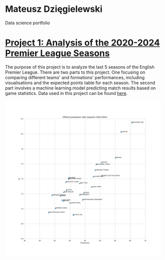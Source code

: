 # Mateusz Dzięgielewski
Data science portfolio

# [Project 1: Analysis of the 2020-2024 Premier League Seasons](https://github.com/mateuszdziegielewski/premier_league)
The purpose of this project is to analyze the last 5 seasons of the English Premier League. There are two parts to this project. One focusing on comparing different teams' and formations' performances, including  visualisations and the expected points table for each season. The second part involves a machine learning model predicting match results based on game statistics. Data used in this project can be found [here](https://www.kaggle.com/datasets/mhmdkardosha/premier-league-matches).

![](https://github.com/mateuszdziegielewski/mateuszdziegielewski.github.io/blob/main/images/efficent_possesion_ratio_team.png)
